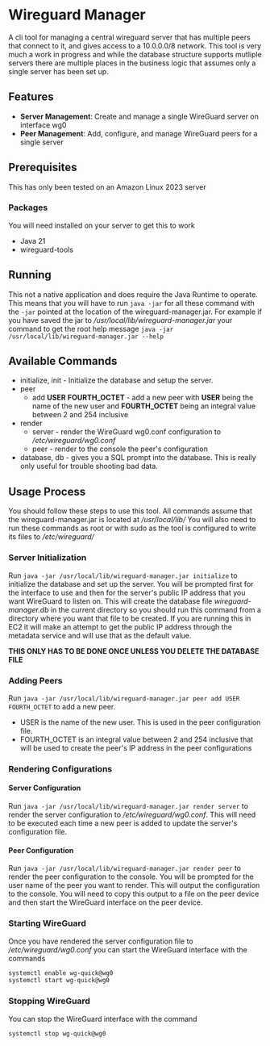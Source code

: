# Wireguard Manager
A cli tool for managing a central wireguard server that has multiple peers that connect to it, and gives access to a 10.0.0.0/8 network.
This tool is very much a work in progress and while the database structure supports mutliple servers there are multiple places
in the business logic that assumes only a single server has been set up.

## Features
- **Server Management**: Create and manage a single WireGuard server on interface wg0
- **Peer Management**: Add, configure, and manage WireGuard peers for a single server

## Prerequisites
This has only been tested on an Amazon Linux 2023 server

### Packages
You will need installed on your server to get this to work
- Java 21
- wireguard-tools

## Running

This not a native application and does require the Java Runtime to operate.  This means that you will have to run
`java -jar` for all these command with the `-jar` pointed at the location of the wireguard-manager.jar.  For example
if you have saved the jar to _/usr/local/lib/wireguard-manager.jar_ your command to get the root help message `java -jar /usr/local/lib/wireguard-manager.jar --help`

## Available Commands
* initialize, init - Initialize the database and setup the server.
* peer
  * add **USER** **FOURTH_OCTET** - add a new peer with **USER** being the name of the new user and **FOURTH_OCTET** being an integral value between 2 and 254 inclusive
* render
  * server - render the WireGuard wg0.conf configuration to _/etc/wireguard/wg0.conf_
  * peer - render to the console the peer's configuration
* database, db - gives you a SQL prompt into the database. This is really only useful for trouble shooting bad data.

## Usage Process

You should follow these steps to use this tool.  All commands assume that the wireguard-manager.jar is located at _/usr/local/lib/_
You will also need to run these commands as root or with sudo as the tool is configured to write its files to _/etc/wireguard/_

### Server Initialization

Run `java -jar /usr/local/lib/wireguard-manager.jar initialize` to initialize the database and set up the server.
You will be prompted first for the interface to use and then for the server's public IP address that you want WireGuard to listen on.
This will create the database file _wireguard-manager.db_ in the current directory so you should run this command
from a directory where you want that file to be created.  If you are running this in EC2 it will make an attempt to 
get the public IP address through the metadata service and will use that as the default value.

**THIS ONLY HAS TO BE DONE ONCE UNLESS YOU DELETE THE DATABASE FILE**

### Adding Peers

Run `java -jar /usr/local/lib/wireguard-manager.jar peer add USER FOURTH_OCTET` to add a new peer.

* USER is the name of the new user.  This is used in the peer configuration file.
* FOURTH_OCTET is an integral value between 2 and 254 inclusive that will be used to create the peer's IP address in the peer configurations

### Rendering Configurations

#### Server Configuration

Run `java -jar /usr/local/lib/wireguard-manager.jar render server` to render the server configuration to _/etc/wireguard/wg0.conf_.
This will need to be executed each time a new peer is added to update the server's configuration file.

#### Peer Configuration

Run `java -jar /usr/local/lib/wireguard-manager.jar render peer` to render the peer configuration to the console.  You will be prompted for the user name of the peer you want to render.
This will output the configuration to the console.  You will need to copy this output to a file on the peer device and then start the WireGuard interface on the peer device.

### Starting WireGuard

Once you have rendered the server configuration file to _/etc/wireguard/wg0.conf_ you can start the WireGuard interface with the commands 
```bash
systemctl enable wg-quick@wg0
systemctl start wg-quick@wg0
```

### Stopping WireGuard

You can stop the WireGuard interface with the command
```bash
systemctl stop wg-quick@wg0
```

